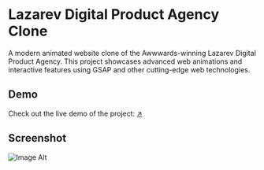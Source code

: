 # Lazarev Digital Product Agency Clone

A modern animated website clone of the Awwwards-winning Lazarev Digital Product Agency. This project showcases advanced web animations and interactive features using GSAP and other cutting-edge web technologies.

## Demo

Check out the live demo of the project: [↗️](https://mohit-kucheriya.github.io/Modern_Animated_Website_1/)

## Screenshot
![Image Alt](https://github.com/Mohit-Kucheriya/Modern_Animated_Website_1/blob/c9da8cbea7c77b73dd1623753625808ce3c06d13/Lazarev1.png)
